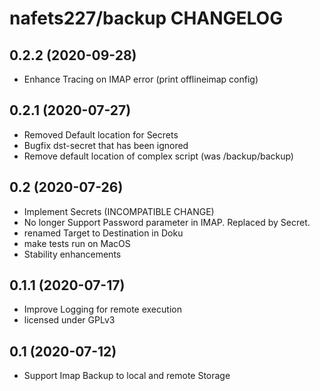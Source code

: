 # nafets227/backup CHANGELOG

## 0.2.2 (2020-09-28)
* Enhance Tracing on IMAP error (print offlineimap config)

## 0.2.1 (2020-07-27)
* Removed Default location for Secrets
* Bugfix dst-secret that has been ignored
* Remove default location of complex script (was /backup/backup)

## 0.2 (2020-07-26)
* Implement Secrets (INCOMPATIBLE CHANGE)
* No longer Support Password parameter in IMAP. Replaced by Secret.
* renamed Target to Destination in Doku
* make tests run on MacOS
* Stability enhancements

## 0.1.1 (2020-07-17)
* Improve Logging for remote execution
* licensed under GPLv3

## 0.1 (2020-07-12)
* Support Imap Backup to local and remote Storage

